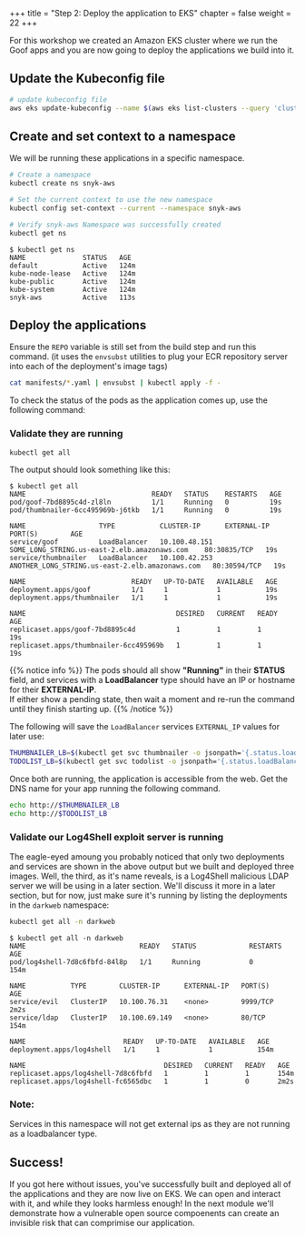+++
title = "Step 2: Deploy the application to EKS"
chapter = false
weight = 22
+++


For this workshop we created an Amazon EKS cluster where we run the Goof apps and you are now going to deploy the applications we build into it.

## Update the Kubeconfig file

```sh
# update kubeconfig file
aws eks update-kubeconfig --name $(aws eks list-clusters --query 'clusters[0]' --output text)
```

## Create and set context to a namespace

We will be running these applications in a specific namespace.

```sh
# Create a namespace
kubectl create ns snyk-aws

# Set the current context to use the new namespace
kubectl config set-context --current --namespace snyk-aws

# Verify snyk-aws Namespace was successfully created
kubectl get ns
```
```
$ kubectl get ns
NAME              STATUS   AGE
default           Active   124m
kube-node-lease   Active   124m
kube-public       Active   124m
kube-system       Active   124m
snyk-aws          Active   113s
```

## Deploy the applications

Ensure the `REPO` variable is still set from the build step and run this command. (it uses the `envsubst` utilities to plug your ECR repository server into each of the deployment's image tags)
```bash
cat manifests/*.yaml | envsubst | kubectl apply -f -
```

To check the status of the pods as the application comes up, use the following command:

### Validate they are running
```sh
kubectl get all
```
The output should look something like this:
```
$ kubectl get all
NAME                               READY   STATUS    RESTARTS   AGE
pod/goof-7bd8895c4d-zl8ln          1/1     Running   0          19s
pod/thumbnailer-6cc495969b-j6tkb   1/1     Running   0          19s

NAME                  TYPE           CLUSTER-IP      EXTERNAL-IP                                                               PORT(S)        AGE
service/goof          LoadBalancer   10.100.48.151   SOME_LONG_STRING.us-east-2.elb.amazonaws.com    80:30835/TCP   19s
service/thumbnailer   LoadBalancer   10.100.42.253   ANOTHER_LONG_STRING.us-east-2.elb.amazonaws.com   80:30594/TCP   19s

NAME                          READY   UP-TO-DATE   AVAILABLE   AGE
deployment.apps/goof          1/1     1            1           19s
deployment.apps/thumbnailer   1/1     1            1           19s

NAME                                     DESIRED   CURRENT   READY   AGE
replicaset.apps/goof-7bd8895c4d          1         1         1       19s
replicaset.apps/thumbnailer-6cc495969b   1         1         1       19s
```

{{% notice info %}}
The pods should all show **"Running"** in their **STATUS** field, and services with a **LoadBalancer** type should have an IP or hostname for their **EXTERNAL-IP**.
<br>If either show a pending state, then wait a moment and re-run the command until they finish starting up. 
{{% /notice %}}

The following will save the `LoadBalancer` services `EXTERNAL_IP` values for later use:
```bash
THUMBNAILER_LB=$(kubectl get svc thumbnailer -o jsonpath='{.status.loadBalancer.ingress[0].hostname}')
TODOLIST_LB=$(kubectl get svc todolist -o jsonpath='{.status.loadBalancer.ingress[0].hostname}')
```

Once both are running, the application is accessible from the web. Get the DNS name for your app running the following command. 

```bash
echo http://$THUMBNAILER_LB
echo http://$TODOLIST_LB 
``` 

### Validate our Log4Shell exploit server is running
The eagle-eyed amoung you probably noticed that only two deployments and services are shown in the above output but we built and deployed three images. Well, the third, as it's name reveals, is a Log4Shell malicious LDAP server we will be using in a later section.  We'll discuss it more in a later section, but for now, just make sure it's running by listing the deployments in the `darkweb` namespace:
```sh
kubectl get all -n darkweb
```
```
$ kubectl get all -n darkweb
NAME                            READY   STATUS             RESTARTS   AGE
pod/log4shell-7d8c6fbfd-84l8p   1/1     Running            0          154m

NAME           TYPE        CLUSTER-IP      EXTERNAL-IP   PORT(S)    AGE
service/evil   ClusterIP   10.100.76.31    <none>        9999/TCP   2m2s
service/ldap   ClusterIP   10.100.69.149   <none>        80/TCP     154m

NAME                        READY   UP-TO-DATE   AVAILABLE   AGE
deployment.apps/log4shell   1/1     1            1           154m

NAME                                  DESIRED   CURRENT   READY   AGE
replicaset.apps/log4shell-7d8c6fbfd   1         1         1       154m
replicaset.apps/log4shell-fc6565dbc   1         1         0       2m2s
```
### **Note:**
Services in this namespace will not get external ips as they are not running as a loadbalancer type.

## Success!

If you got here without issues, you've successfully built and deployed all of the applications and they are now live on EKS. We can open and interact with it, and while they looks harmless enough! In the next module we'll demonstrate how a vulnerable open source compoenents can create an invisible risk that can comprimise our application.
